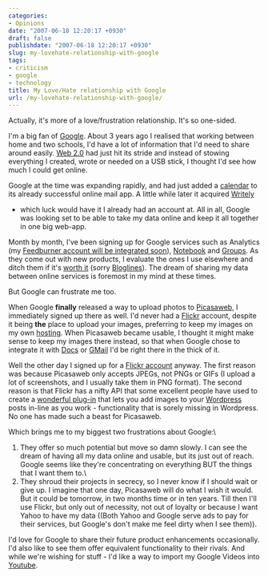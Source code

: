 ```yaml
---
categories:
- Opinions
date: "2007-06-18 12:20:17 +0930"
draft: false
publishdate: "2007-06-18 12:20:17 +0930"
slug: my-lovehate-relationship-with-google
tags:
- criticism
- google
- technology
title: My Love/Hate relationship with Google
url: /my-lovehate-relationship-with-google/
---
```

Actually, it's more of a love/frustration relationship. It's so
one-sided.

I'm a big fan of [Google](http://www.google.com/). About 3 years ago I
realised that working between home and two schools, I'd have a lot of
information that I'd need to share around easily. [Web
2.0](//the.geekorium.com.au/web-20-and-free-stuff/) had just hit its
stride and instead of stowing everything I created, wrote or needed on a
USB stick, I thought I'd see how much I could get online.

Google at the time was expanding rapidly, and had just added a
[calendar](http://calendar.google.com) to its already successful online
mail app. A little while later it acquired
[Writely](http://www.informationweek.com/internet/showArticle.jhtml?articleID=181502479)
- which luck would have it I already had an account at. All in all,
Google was looking set to be able to take my data online and keep it all
together in one big web-app.

Month by month, I've been signing up for Google services such as
Analytics (my [Feedburner account will be integrated
soon](http://blogs.feedburner.com/feedburner/archives/2007/06/feedburner_google.php)),
[Notebook](http://www.google.com/notebook/) and
[Groups](http://groups.google.com). As they come out with new products,
I evaluate the ones I use elsewhere and ditch them if it's [worth
it](http://www.google.com/reader/) (sorry
[Bloglines](http://www.bloglines.com)). The dream of sharing my data
between online services is foremost in my mind at these times.

But Google can frustrate me too.

When Google **finally** released a way to upload photos to
[Picasaweb](http://picasaweb.google.com/), I immediately signed up there
as well. I'd never had a [Flickr](http://www.flickr.com) account,
despite it being **the** place to upload your images, preferring to keep
my images on my own [hosting](http://dreamhost.com). When Picasaweb
became usable, I thought it might make sense to keep my images there
instead, so that when Google chose to integrate it with
[Docs](http://docs.google.com) or [GMail](http://mail.google.com/) I'd
be right there in the thick of it.

Well the other day I signed up for a [Flickr
account](http://flickr.com/photos/joshnunn/) anyway. The first reason
was because Picasaweb only accepts JPEGs, not PNGs or GIFs (I upload a
lot of screenshots, and I usually take them in PNG format). The second
reason is that Flickr has a nifty API that some excellent people have
used to create a [wonderful
plug-in](http://www.tantannoodles.com/toolkit/photo-album/) that lets
you add images to your [Wordpress](http://www.wordpress.com) posts
in-line as you work - functionality that is sorely missing in Wordpress.
No one has made such a beast for Picasaweb.

Which brings me to my biggest two frustrations about Google:\
1) They offer so much potential but move so damn slowly. I can see the
dream of having all my data online and usable, but its just out of
reach. Google seems like they're concentrating on everything BUT the
things that I want them to.\
2) They shroud their projects in secrecy, so I never know if I should
wait or give up. I imagine that one day, Picasaweb will do what I wish
it would. But it could be tomorrow, in two months time or in ten years.
Till then I'll use Flickr, but only out of necessity, not out of loyalty
or because I want Yahoo to have my data ((Both Yahoo and Google serve
ads to pay for their services, but Google's don't make me feel dirty
when I see them)).

I'd love for Google to share their future product enhancements
occasionally. I'd also like to see them offer equivalent functionality
to their rivals. And while we're wishing for stuff - I'd like a way to
import my Google Videos into [Youtube](http://youtube.com/nunnone).